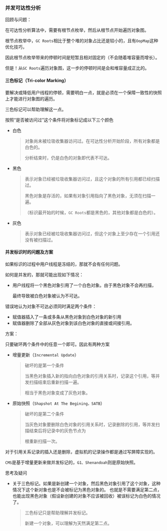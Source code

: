 ### 并发可达性分析

回顾与问题：

在可达性分析算法中，需要有根节点枚举，然后从根节点开始遍历对象图。

根节点枚举中，`GC Roots`相比于整个堆的对象占比还是较小的，且有`OopMap`这种优化技巧，

因此根节点枚举带来的停顿时间是短暂且相对固定的（不会随着堆容量而增长）。

但是！从`GC Roots`遍历对象图，这一步的停顿时间是会和堆容量成正比的。



#### 三色标记（Tri-color Marking）

要解决或降低用户线程的停顿，需要明白一点，就是必须在一个保障一致性的快照上才能进行对象图的遍历。

三色标记可以帮助理解这一点。

按照“是否被访问过”这个条件将对象标记成以下三个颜色

* 白色

  > 对象尚未被垃圾收集器访问过。在可达性分析开始阶段，所有对象都是白色的。
  >
  > 分析结束时，仍是白色的对象即代表不可达。	

* 黑色

  > 表示对象已经被垃圾收集器访问过，且这个对象的所有引用都已经扫描过。
  >
  > 黑色对象是存活的，如果有对象引用指向了黑色对象，无须在扫描一遍。
  >
  > （标识最开始的时候，`GC Roots`都是黑色的，其他对象都是白色的）。

* 灰色

  > 表示对象已经被垃圾收集器访问过，但这个对象上至少存在一个引用还没有被扫描过。



#### 并发标识时的问题及方案

如果标识的过程中用户线程是冻结的，那就不会有任何问题。

如何是并发的，那就可能出现如下情况：

* 用户线程将一个黑色对象引用了一个白色对象。由于黑色对象不会再扫描，

  最终导致被白色对象被认为不可达。

错误地认为对象不可达必须同时满足两个条件：

* 赋值器插入了一条或多条从黑色对象到白色对象的新引用
* 赋值器删除了全部从灰色对象到该白色对象的直接或间接引用。

方案：

只要破环两个条件中的任意一个即可。因此有两种方案

* 增量更新（`Incremental Update`）

  > 破坏的是第一个条件
  >
  > 当黑色对象插入新的指向白色对象的引用关系时，记录这个引用，等并发扫描结束后重新扫描一遍。
  >
  > 相当于黑色对象变成了灰色对象。

* 原始快照（`Shapshot At The Begining，SATB`）

  > 破坏的是第二个条件
  >
  > 当灰色对象要删除白色对象的引用关系时，记录删除的引用，等并发扫描结束后将记录中的灰色节点为
  >
  > 根重新扫描一次。

对于引用关系记录的插入还是删除，虚拟机的记录操作都是通过写屏障实现的。

`CMS`是基于增量更新来做并发标记的，`G1、Shenandoah`则是原始快照。

思考及疑问

* 关于三色标记。如果是新创建一个对象，然后黑色对象引用了这个对象，这种情况下这个新对象也是不会被标记为黑色对象的。
  也就是不需要满足第二点，也能出现黑色对象（假设新创建的对象不应该被回收）被误标记为白色的情况了。

  > 三色标记只是帮助理解并发标记。
  >
  > 新建一个对象，可以理解为天然满足第二点。